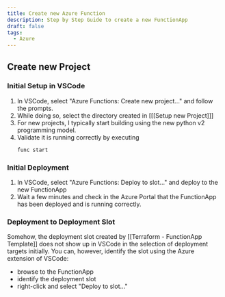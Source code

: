 ```yaml
---
title: Create new Azure Function
description: Step by Step Guide to create a new FunctionApp
draft: false
tags:
  - Azure
---
```

## Create new Project
### Initial Setup in VSCode
1. In VSCode, select "Azure Functions: Create new project..." and follow the prompts.
2. While doing so, select the directory created in [[[Setup new Project]]]
3. For new projects, I typically start building using the new python v2 programming model.
4. Validate it is running correctly by executing 
   ```bash
   func start
   ```

### Initial Deployment
1. In VSCode, select "Azure Functions: Deploy to slot..." and deploy to the new FunctionApp
2. Wait a few minutes and check in the Azure Portal that the FunctionApp has been deployed and is running correctly.

### Deployment to Deployment Slot
Somehow, the deployment slot created by [[Terraform - FunctionApp Template]] does not show up in VSCode in the selection of deployment targets initially.
You can, however, identify the slot using the Azure extension of VSCode:
- browse to the FunctionApp
- identify the deployment slot
- right-click and select "Deploy to slot..."